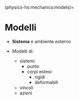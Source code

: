 (physics-hs:mechanics:models)=
# Modelli

- **Sistema** e ambiente esterno

- Modelli di:
  - sistemi:
    - punto
    - corpi estesi:
      - rigidi
      - deformabili
  - vincoli
  - azioni


